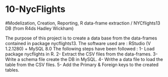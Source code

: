 # 10-NycFlights
#Modelization, Creation, Reporting, R data-frame extraction / NYCflights13 DB  (from R4ds Hadley Wickham)

The purpose of this project is to create a data base from the data-frames contained in package nycflights13.
The software used are : RStudio (V 1.2.1280) + MySQL 8.0 
The following steps have been followed :
  1- Load package nycflights in R.
  2- Extract the CSV files from the data-frames.
  3- Write a schema file create the DB in MySQL.
  4- Writhe a data file to load the table from the CSV files.
  5- Add the Primary & Foreign keys to the created tables.
